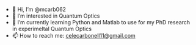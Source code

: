 - 👋 Hi, I’m @mcarb062
- 👀 I’m interested in Quantum Optics 
- 🌱 I’m currently learning Python and Matlab to use for my PhD research in experimeltal Quantum Optics
- 📫 How to reach me: celecarbonell11@gmail.com
